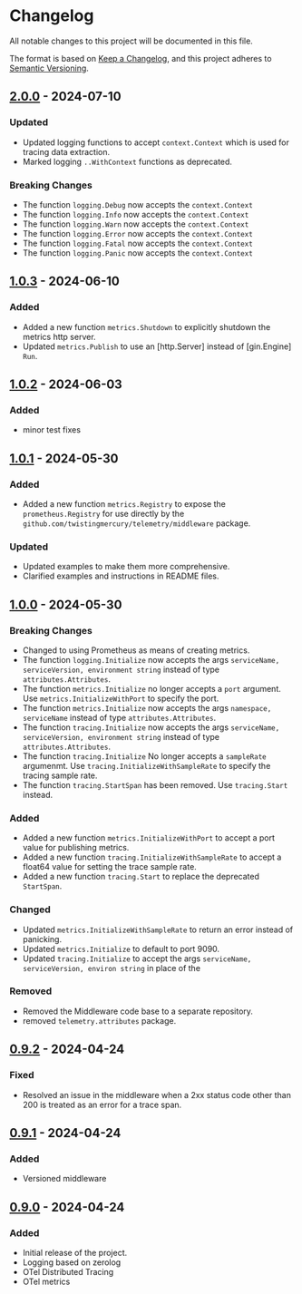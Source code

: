 # Changelog

All notable changes to this project will be documented in this file.

The format is based on [Keep a Changelog](https://keepachangelog.com/en/1.0.0/),
and this project adheres to [Semantic Versioning](https://semver.org/spec/v2.0.0.html).

## [2.0.0] - 2024-07-10
### Updated
- Updated logging functions to accept `context.Context` which is used for tracing data extraction.
- Marked logging `..WithContext` functions as deprecated.

### Breaking Changes
- The function `logging.Debug` now accepts the `context.Context`
- The function `logging.Info` now accepts the `context.Context`
- The function `logging.Warn` now accepts the `context.Context`
- The function `logging.Error` now accepts the `context.Context`
- The function `logging.Fatal` now accepts the `context.Context`
- The function `logging.Panic` now accepts the `context.Context`

## [1.0.3] - 2024-06-10
### Added
- Added a new function `metrics.Shutdown` to explicitly shutdown the metrics http server.
- Updated `metrics.Publish` to use an [http.Server] instead of [gin.Engine] `Run`.

## [1.0.2] - 2024-06-03
### Added
- minor test fixes

## [1.0.1] - 2024-05-30
### Added
- Added a new function `metrics.Registry` to expose the `prometheus.Registry` for use directly by the `github.com/twistingmercury/telemetry/middleware` package.

### Updated
- Updated examples to make them more comprehensive.
- Clarified examples and instructions in README files.

## [1.0.0] - 2024-05-30

### Breaking Changes
- Changed to using Prometheus as means of creating metrics.
- The function `logging.Initialize` now accepts the args `serviceName, serviceVersion, environment string` instead of type `attributes.Attributes`.
- The function `metrics.Initialize` no longer accepts a `port` argument. Use `metrics.InitializeWithPort` to specify the port.
- The function `metrics.Initialize` now accepts the args `namespace, serviceName` instead of type `attributes.Attributes`.
- The function `tracing.Initialize` now accepts the args `serviceName, serviceVersion, environment string` instead of type `attributes.Attributes`.
- The function `tracing.Initialize` No longer accepts a `sampleRate` argumenmt. Use `tracing.InitializeWithSampleRate` to specify the tracing sample rate.
- The function `tracing.StartSpan` has been removed. Use `tracing.Start` instead.

### Added
- Added a new function `metrics.InitializeWithPort` to accept a port value for publishing metrics.
- Added a new function `tracing.InitializeWithSampleRate` to accept a float64 value for setting the trace sample rate.
- Added a new function `tracing.Start` to replace the deprecated `StartSpan`.

### Changed
- Updated `metrics.InitializeWithSampleRate` to return an error instead of panicking.
- Updated `metrics.Initialize` to default to port 9090.
- Updated `tracing.Initialize` to accept the args `serviceName, serviceVersion, environ string` in place of the 

### Removed
- Removed the Middleware code base to a separate repository.
- removed `telemetry.attributes` package.

## [0.9.2] - 2024-04-24

### Fixed
- Resolved an issue in the middleware when a 2xx status code other than 200 is treated as an error for a trace span.

## [0.9.1] - 2024-04-24

### Added
- Versioned middleware

## [0.9.0] - 2024-04-24

### Added
- Initial release of the project.
- Logging based on zerolog
- OTel Distributed Tracing
- OTel metrics

[2.0.0]: https://github.com/twistingmercury/telemetry/compare/v1.0.3...v2.0.0
[1.0.3]: https://github.com/twistingmercury/telemetry/compare/v1.0.2...v1.0.3
[1.0.2]: https://github.com/twistingmercury/telemetry/compare/v1.0.1...v1.0.2
[1.0.1]: https://github.com/twistingmercury/telemetry/compare/v1.0.0...v1.0.1
[1.0.0]: https://github.com/twistingmercury/telemetry/compare/v0.9.2...v1.0.0
[0.9.2]: https://github.com/twistingmercury/telemetry/compare/v0.9.1...v0.9.2
[0.9.1]: https://github.com/twistingmercury/telemetry/compare/v0.9.0...v0.9.1
[0.9.0]: https://github.com/twistingmercury/telemetry/releases/tag/v0.9.0

